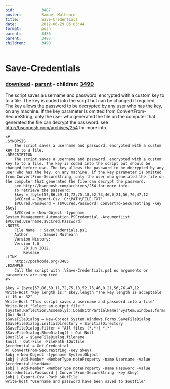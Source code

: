 ```yaml
---
pid:            3487
poster:         Samuel Mulhearn
title:          Save-Credentials
date:           2012-06-29 05:03:44
format:         posh
parent:         3486
parent:         3486
children:       3490
---
```


# Save-Credentials

### [download](3487.ps1) - [parent](3486.md) - children: [3490](3490.md)

The script saves a username and password, encrypted with a custom key to to a file. The key is coded into the script but can be changed if required. The key allows the password to be decrypted by any user who has the key, on any machine. If the key parameter is omitted from ConvertFrom-SecureString, only the user who generated the file on the computer that generated the file can decrypt the password.
see http://bsonposh.com/archives/254 for more info.

```posh
<# 
.SYNOPSIS 
    The script saves a username and password, encrypted with a custom key to to a file.
.DESCRIPTION 
    The script saves a username and password, encrypted with a custom key to to a file. The key is coded into the script but should be changed before use. The key allows the password to be decrypted by any user who has the key, on any machine. if the key parameter is omitted from ConvertFrom-SecureString, only the user who generated the file on the computer that generated the file	can decrypt the password.
	see http://bsonposh.com/archives/254 for more info.
	To retrieve the password:
	$key = [byte]57,86,59,11,72,75,18,52,73,46,0,21,56,76,47,12
	$VCCred = Import-Csv 'C:\PATH\FILE.TXT'
	$VCCred.Password = ($VCCred.Password| ConvertTo-SecureString -Key $key)
	$VCCred = (New-Object -typename System.Management.Automation.PSCredential -ArgumentList $VCCred.Username,$VCCred.Password)
.NOTES 
    File Name  : SaveCredentials.ps1
    Author     : Samuel Mulhearn
    Version History: 
	Version 1.0  
		28 Jun 2012.
		Release
.LINK 
    http://poshcode.org/3485
.EXAMPLE 
    Call the script with .\Save-Credentials.ps1 no arguments or parameters are required
#> 

$key = [byte]57,86,59,11,72,75,18,52,73,46,0,21,56,76,47,12
Write-Host "Key length is:" $key.length "The key length is acceptable if 16 or 32"
Write-Host "This script saves a username and password into a file"
Write-Host "Select an output file:"
[System.Reflection.Assembly]::LoadWithPartialName("System.windows.forms") |Out-Null
$SaveFileDialog = New-Object System.Windows.Forms.SaveFileDialog
$SaveFileDialog.initialDirectory = $initialDirectory
$SaveFileDialog.filter = "All files (*.*)| *.*"
$SaveFileDialog.ShowDialog() | Out-Null
$OutFile = $SaveFileDialog.filename
$null | Out-File -FilePath $Outfile
$credential = Get-Credential
#| ConvertFrom-SecureString -Key $key)
$obj = New-Object -typename System.Object
$obj | Add-Member -MemberType noteProperty -name Username -value $credential.UserName
$obj | Add-Member -MemberType noteProperty -name Password -value ($credential.Password | ConvertFrom-SecureString -key $key)
$obj | Export-Csv -Path $OutFile
write-host "Username and password have been saved to $outfile"
```
